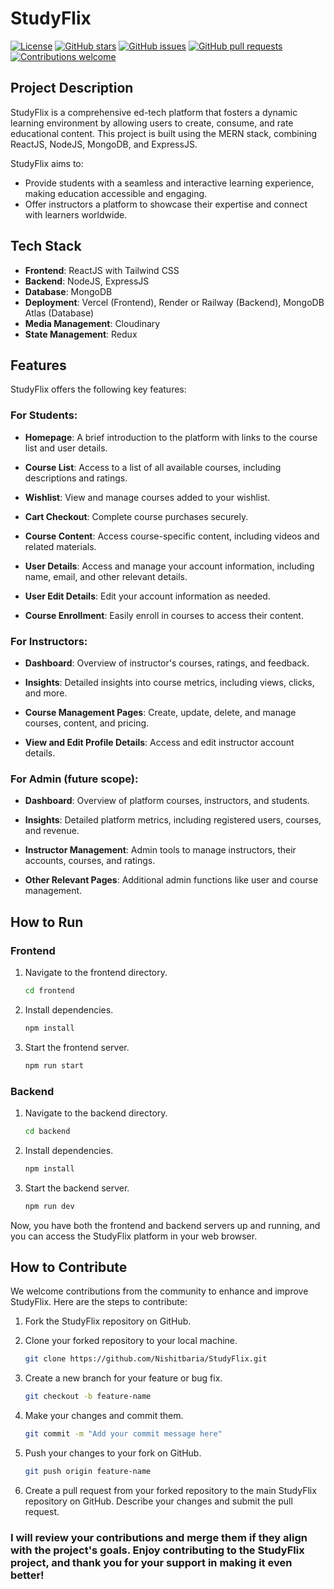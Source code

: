 # StudyFlix

[![License](https://img.shields.io/badge/license-MIT-blue.svg)](https://github.com/Nishitbaria/StudyFlix/blob/master/LICENSE)
[![GitHub stars](https://img.shields.io/github/stars/Nishitbaria/StudyFlix.svg)](https://github.com/Nishitbaria/StudyFlix/stargazers)
[![GitHub issues](https://img.shields.io/github/issues/Nishitbaria/StudyFlix.svg)](https://github.com/Nishitbaria/StudyFlix/issues)
[![GitHub pull requests](https://img.shields.io/github/issues-pr/Nishitbaria/StudyFlix.svg)](https://github.com/Nishitbaria/StudyFlix/pulls)
[![Contributions welcome](https://img.shields.io/badge/contributions-welcome-brightgreen.svg)](https://github.com/Nishitbaria/StudyFlix#how-to-contribute)


## Project Description

StudyFlix is a comprehensive ed-tech platform that fosters a dynamic learning environment by allowing users to create, consume, and rate educational content. This project is built using the MERN stack, combining ReactJS, NodeJS, MongoDB, and ExpressJS.

StudyFlix aims to:

- Provide students with a seamless and interactive learning experience, making education accessible and engaging.
- Offer instructors a platform to showcase their expertise and connect with learners worldwide.

## Tech Stack

- **Frontend**: ReactJS with Tailwind CSS
- **Backend**: NodeJS, ExpressJS
- **Database**: MongoDB
- **Deployment**: Vercel (Frontend), Render or Railway (Backend), MongoDB Atlas (Database)
- **Media Management**: Cloudinary
- **State Management**: Redux


## Features

StudyFlix offers the following key features:

### For Students:

- **Homepage**: A brief introduction to the platform with links to the course list and user details.
  
- **Course List**: Access to a list of all available courses, including descriptions and ratings.
  
- **Wishlist**: View and manage courses added to your wishlist.
  
- **Cart Checkout**: Complete course purchases securely.
  
- **Course Content**: Access course-specific content, including videos and related materials.
  
- **User Details**: Access and manage your account information, including name, email, and other relevant details.
  
- **User Edit Details**: Edit your account information as needed.

- **Course Enrollment**: Easily enroll in courses to access their content.

### For Instructors:

- **Dashboard**: Overview of instructor's courses, ratings, and feedback.
  
- **Insights**: Detailed insights into course metrics, including views, clicks, and more.
  
- **Course Management Pages**: Create, update, delete, and manage courses, content, and pricing.
  
- **View and Edit Profile Details**: Access and edit instructor account details.

### For Admin (future scope):

- **Dashboard**: Overview of platform courses, instructors, and students.
  
- **Insights**: Detailed platform metrics, including registered users, courses, and revenue.
  
- **Instructor Management**: Admin tools to manage instructors, their accounts, courses, and ratings.
  
- **Other Relevant Pages**: Additional admin functions like user and course management.


## How to Run

### Frontend

1. Navigate to the frontend directory.
   ```bash
   cd frontend
   ```

2. Install dependencies.
   ```bash
   npm install
   ```

3. Start the frontend server.
   ```bash
   npm run start
   ```

### Backend

1. Navigate to the backend directory.
   ```bash
   cd backend
   ```

2. Install dependencies.
   ```bash
   npm install
   ```

3. Start the backend server.
   ```bash
   npm run dev
   ```

Now, you have both the frontend and backend servers up and running, and you can access the StudyFlix platform in your web browser.

## How to Contribute

We welcome contributions from the community to enhance and improve StudyFlix. Here are the steps to contribute:

1. Fork the StudyFlix repository on GitHub.
2. Clone your forked repository to your local machine.
   ```bash
   git clone https://github.com/Nishitbaria/StudyFlix.git
   ```

3. Create a new branch for your feature or bug fix.
   ```bash
   git checkout -b feature-name
   ```

4. Make your changes and commit them.
   ```bash
   git commit -m "Add your commit message here"
   ```

5. Push your changes to your fork on GitHub.
   ```bash
   git push origin feature-name
   ```

6. Create a pull request from your forked repository to the main StudyFlix repository on GitHub. Describe your changes and submit the pull request.

### I will review your contributions and merge them if they align with the project's goals. Enjoy contributing to the StudyFlix project, and thank you for your support in making it even better!
